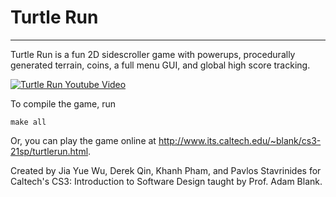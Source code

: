 # Turtle Run
---
Turtle Run is a fun 2D sidescroller game with powerups, procedurally generated terrain, coins, a full menu GUI, and global high score tracking.

[![Turtle Run Youtube Video](https://img.youtube.com/vi/A1Rat8rLp3o/0.jpg)](https://www.youtube.com/watch?v=A1Rat8rLp3o)

To compile the game, run
```
make all
```

Or, you can play the game online at http://www.its.caltech.edu/~blank/cs3-21sp/turtlerun.html.

Created by Jia Yue Wu, Derek Qin, Khanh Pham, and Pavlos Stavrinides for Caltech's CS3: Introduction to Software Design taught by Prof. Adam Blank.